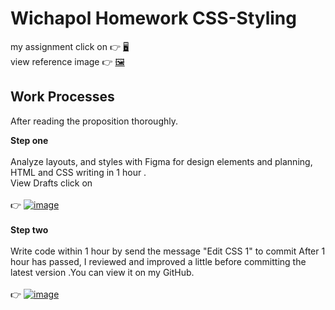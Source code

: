 # Wichapol Homework CSS-Styling
my assignment click on :point_right: [:desktop_computer:](https://maqe-wichapol-hw-cssstyling.vercel.app/) \
view reference image :point_right: [:framed_picture:](https://maqe.github.io/img/styling.png)

## Work Processes

After reading the proposition thoroughly. 

**Step one**\
\
Analyze layouts, and styles with Figma for design elements and planning, HTML and CSS writing in 1 hour .\
View Drafts click on  \
\
:point_right: [![image](https://static.figma.com/app/icon/1/favicon.png)](https://www.figma.com/file/qSQ0epsMjX2eZbwV4r0aKi/HW-MAQE_CSS-styling?node-id=0%3A1) \
\
**Step two**\
\
Write code within 1 hour by send the message "Edit CSS 1" to commit After 1 hour has passed, I reviewed and improved a little before 
committing the latest version .You can view it on  my GitHub.\
\
:point_right: 
[![image](https://github.githubassets.com/favicons/favicon.svg)](https://github.com/wichapol/MAQE-Homework/tree/main/frontend/CSS%20Styling) 

